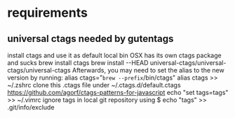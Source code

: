 # requirements

##

## universal ctags needed by gutentags

install ctags and use it as default local bin OSX has its own ctags package and sucks
brew install ctags
brew install --HEAD universal-ctags/universal-ctags/universal-ctags
Afterwards, you may need to set the alias to the new version by running:
alias ctags="`brew --prefix`/bin/ctags"
alias ctags >> ~/.zshrc
clone this .ctags file under ~/.ctags.d/default.ctags https://github.com/agorf/ctags-patterns-for-javascript
echo "set tags=tags" >> ~/.vimrc
ignore tags in local git repository using
\$ echo "tags" >> .git/info/exclude

